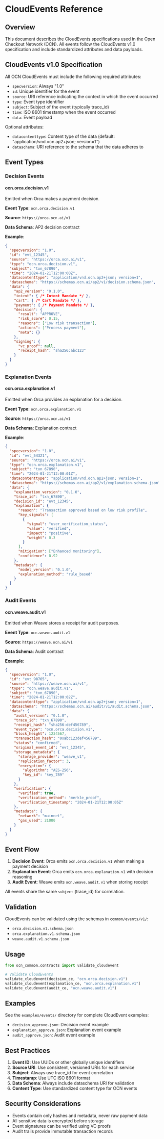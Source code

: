 # CloudEvents Reference

## Overview

This document describes the CloudEvents specifications used in the Open Checkout Network (OCN). All events follow the CloudEvents v1.0 specification and include standardized attributes and data payloads.

## CloudEvents v1.0 Specification

All OCN CloudEvents must include the following required attributes:

- `specversion`: Always "1.0"
- `id`: Unique identifier for the event
- `source`: URI reference indicating the context in which the event occurred
- `type`: Event type identifier
- `subject`: Subject of the event (typically trace_id)
- `time`: ISO 8601 timestamp when the event occurred
- `data`: Event payload

Optional attributes:
- `datacontenttype`: Content type of the data (default: "application/vnd.ocn.ap2+json; version=1")
- `dataschema`: URI reference to the schema that the data adheres to

## Event Types

### Decision Events

#### ocn.orca.decision.v1

Emitted when Orca makes a payment decision.

**Event Type**: `ocn.orca.decision.v1`

**Source**: `https://orca.ocn.ai/v1`

**Data Schema**: AP2 decision contract

**Example**:
```json
{
  "specversion": "1.0",
  "id": "evt_12345",
  "source": "https://orca.ocn.ai/v1",
  "type": "ocn.orca.decision.v1",
  "subject": "txn_67890",
  "time": "2024-01-21T12:00:00Z",
  "datacontenttype": "application/vnd.ocn.ap2+json; version=1",
  "dataschema": "https://schemas.ocn.ai/ap2/v1/decision.schema.json",
  "data": {
    "ap2_version": "0.1.0",
    "intent": { /* Intent Mandate */ },
    "cart": { /* Cart Mandate */ },
    "payment": { /* Payment Mandate */ },
    "decision": {
      "result": "APPROVE",
      "risk_score": 0.15,
      "reasons": ["Low risk transaction"],
      "actions": ["Process payment"],
      "meta": {}
    },
    "signing": {
      "vc_proof": null,
      "receipt_hash": "sha256:abc123"
    }
  }
}
```

### Explanation Events

#### ocn.orca.explanation.v1

Emitted when Orca provides an explanation for a decision.

**Event Type**: `ocn.orca.explanation.v1`

**Source**: `https://orca.ocn.ai/v1`

**Data Schema**: Explanation contract

**Example**:
```json
{
  "specversion": "1.0",
  "id": "evt_54321",
  "source": "https://orca.ocn.ai/v1",
  "type": "ocn.orca.explanation.v1",
  "subject": "txn_67890",
  "time": "2024-01-21T12:00:01Z",
  "datacontenttype": "application/vnd.ocn.ap2+json; version=1",
  "dataschema": "https://schemas.ocn.ai/ap2/v1/explanation.schema.json",
  "data": {
    "explanation_version": "0.1.0",
    "trace_id": "txn_67890",
    "decision_id": "evt_12345",
    "explanation": {
      "reason": "Transaction approved based on low risk profile",
      "key_signals": [
        {
          "signal": "user_verification_status",
          "value": "verified",
          "impact": "positive",
          "weight": 0.3
        }
      ],
      "mitigation": ["Enhanced monitoring"],
      "confidence": 0.92
    },
    "metadata": {
      "model_version": "0.1.0",
      "explanation_method": "rule_based"
    }
  }
}
```

### Audit Events

#### ocn.weave.audit.v1

Emitted when Weave stores a receipt for audit purposes.

**Event Type**: `ocn.weave.audit.v1`

**Source**: `https://weave.ocn.ai/v1`

**Data Schema**: Audit contract

**Example**:
```json
{
  "specversion": "1.0",
  "id": "evt_98765",
  "source": "https://weave.ocn.ai/v1",
  "type": "ocn.weave.audit.v1",
  "subject": "txn_67890",
  "time": "2024-01-21T12:00:02Z",
  "datacontenttype": "application/vnd.ocn.ap2+json; version=1",
  "dataschema": "https://schemas.ocn.ai/audit/v1/audit.schema.json",
  "data": {
    "audit_version": "0.1.0",
    "trace_id": "txn_67890",
    "receipt_hash": "sha256:def456789",
    "event_type": "ocn.orca.decision.v1",
    "block_height": 1234567,
    "transaction_hash": "0xabc123def456789",
    "status": "confirmed",
    "original_event_id": "evt_12345",
    "storage_metadata": {
      "storage_provider": "weave_v1",
      "replication_factor": 3,
      "encryption": {
        "algorithm": "AES-256",
        "key_id": "key_789"
      }
    },
    "verification": {
      "verified": true,
      "verification_method": "merkle_proof",
      "verification_timestamp": "2024-01-21T12:00:05Z"
    },
    "metadata": {
      "network": "mainnet",
      "gas_used": 21000
    }
  }
}
```

## Event Flow

1. **Decision Event**: Orca emits `ocn.orca.decision.v1` when making a payment decision
2. **Explanation Event**: Orca emits `ocn.orca.explanation.v1` with decision reasoning
3. **Audit Event**: Weave emits `ocn.weave.audit.v1` when storing receipt

All events share the same `subject` (trace_id) for correlation.

## Validation

CloudEvents can be validated using the schemas in `common/events/v1/`:

- `orca.decision.v1.schema.json`
- `orca.explanation.v1.schema.json`
- `weave.audit.v1.schema.json`

## Usage

```python
from ocn_common.contracts import validate_cloudevent

# Validate CloudEvents
validate_cloudevent(decision_ce, "ocn.orca.decision.v1")
validate_cloudevent(explanation_ce, "ocn.orca.explanation.v1")
validate_cloudevent(audit_ce, "ocn.weave.audit.v1")
```

## Examples

See the `examples/events/` directory for complete CloudEvent examples:

- `decision_approve.json`: Decision event example
- `explanation_approve.json`: Explanation event example
- `audit_approve.json`: Audit event example

## Best Practices

1. **Event ID**: Use UUIDs or other globally unique identifiers
2. **Source URI**: Use consistent, versioned URIs for each service
3. **Subject**: Always use trace_id for event correlation
4. **Timestamp**: Use UTC ISO 8601 format
5. **Data Schema**: Always include dataschema URI for validation
6. **Content Type**: Use standardized content type for OCN events

## Security Considerations

- Events contain only hashes and metadata, never raw payment data
- All sensitive data is encrypted before storage
- Event signatures can be verified using VC proofs
- Audit trails provide immutable transaction records
